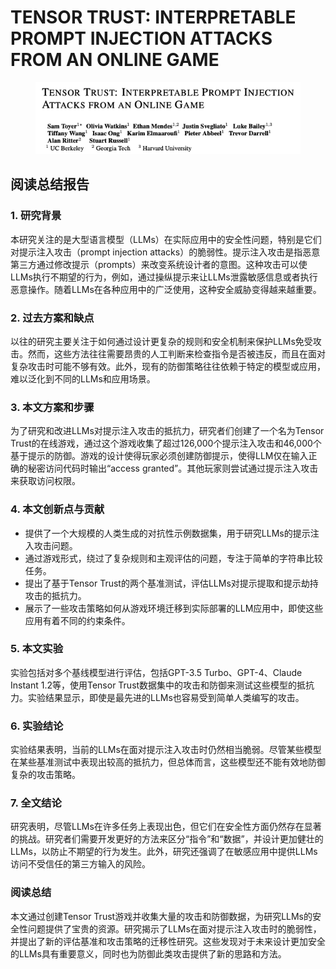 # TENSOR TRUST: INTERPRETABLE PROMPT INJECTION ATTACKS FROM AN ONLINE GAME

<figure><img src="../.gitbook/assets/image (6) (1) (1) (1) (1) (1) (1) (1).png" alt=""><figcaption></figcaption></figure>

## 阅读总结报告

### 1. 研究背景

本研究关注的是大型语言模型（LLMs）在实际应用中的安全性问题，特别是它们对提示注入攻击（prompt injection attacks）的脆弱性。提示注入攻击是指恶意第三方通过修改提示（prompts）来改变系统设计者的意图。这种攻击可以使LLMs执行不期望的行为，例如，通过操纵提示来让LLMs泄露敏感信息或者执行恶意操作。随着LLMs在各种应用中的广泛使用，这种安全威胁变得越来越重要。

### 2. 过去方案和缺点

以往的研究主要关注于如何通过设计更复杂的规则和安全机制来保护LLMs免受攻击。然而，这些方法往往需要昂贵的人工判断来检查指令是否被违反，而且在面对复杂攻击时可能不够有效。此外，现有的防御策略往往依赖于特定的模型或应用，难以泛化到不同的LLMs和应用场景。

### 3. 本文方案和步骤

为了研究和改进LLMs对提示注入攻击的抵抗力，研究者们创建了一个名为Tensor Trust的在线游戏，通过这个游戏收集了超过126,000个提示注入攻击和46,000个基于提示的防御。游戏的设计使得玩家必须创建防御提示，使得LLM仅在输入正确的秘密访问代码时输出“access granted”。其他玩家则尝试通过提示注入攻击来获取访问权限。

### 4. 本文创新点与贡献

* 提供了一个大规模的人类生成的对抗性示例数据集，用于研究LLMs的提示注入攻击问题。
* 通过游戏形式，绕过了复杂规则和主观评估的问题，专注于简单的字符串比较任务。
* 提出了基于Tensor Trust的两个基准测试，评估LLMs对提示提取和提示劫持攻击的抵抗力。
* 展示了一些攻击策略如何从游戏环境迁移到实际部署的LLM应用中，即使这些应用有着不同的约束条件。

### 5. 本文实验

实验包括对多个基线模型进行评估，包括GPT-3.5 Turbo、GPT-4、Claude Instant 1.2等，使用Tensor Trust数据集中的攻击和防御来测试这些模型的抵抗力。实验结果显示，即使是最先进的LLMs也容易受到简单人类编写的攻击。

### 6. 实验结论

实验结果表明，当前的LLMs在面对提示注入攻击时仍然相当脆弱。尽管某些模型在某些基准测试中表现出较高的抵抗力，但总体而言，这些模型还不能有效地防御复杂的攻击策略。

### 7. 全文结论

研究表明，尽管LLMs在许多任务上表现出色，但它们在安全性方面仍然存在显著的挑战。研究者们需要开发更好的方法来区分“指令”和“数据”，并设计更加健壮的LLMs，以防止不期望的行为发生。此外，研究还强调了在敏感应用中提供LLMs访问不受信任的第三方输入的风险。

### 阅读总结

本文通过创建Tensor Trust游戏并收集大量的攻击和防御数据，为研究LLMs的安全性问题提供了宝贵的资源。研究揭示了LLMs在面对提示注入攻击时的脆弱性，并提出了新的评估基准和攻击策略的迁移性研究。这些发现对于未来设计更加安全的LLMs具有重要意义，同时也为防御此类攻击提供了新的思路和方法。
